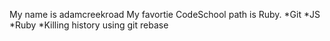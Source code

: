 My name is adamcreekroad
My favortie CodeSchool path is Ruby.
*Git
*JS
*Ruby
*Killing history using git rebase